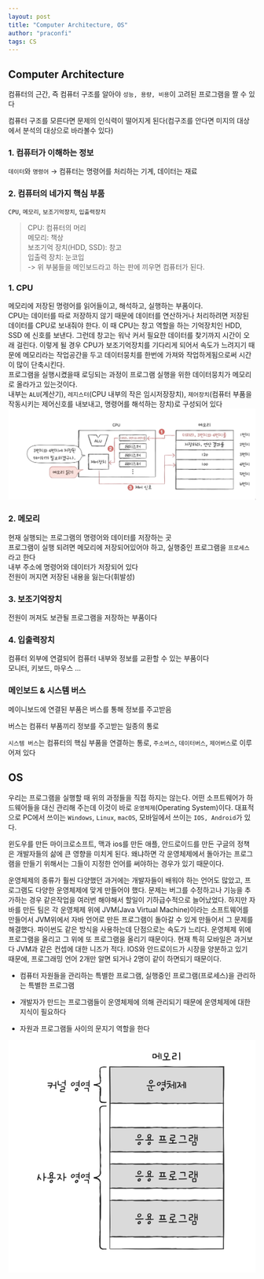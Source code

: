```yaml
---
layout: post
title: "Computer Architecture, OS"
author: "praconfi"
tags: CS
---
```


## Computer Architecture

컴퓨터의 근간, 즉 컴퓨터 구조를 알아야 `성능, 용량, 비용`이 고려된 프로그램을 짤 수 있다

컴퓨터 구조를 모른다면 문제의 인식력이 떨어지게 된다(컴구조를 안다면 미지의 대상에서 분석의 대상으로 바라볼수 있다)

### 1. 컴퓨터가 이해하는 정보

`데이터`와 `명령어` → 컴퓨터는 명령어를 처리하는 기계, 데이터는 재료

### 2. 컴퓨터의 네가지 핵심 부품

`CPU`, `메모리`, `보조기억장치`, `입출력장치`
> CPU: 컴퓨터의 머리  
> 메모리: 책상  
> 보조기억 장치(HDD, SSD): 창고  
> 입출력 장치: 눈코입  
> -> 위 부붐들을 메인보드라고 하는 판에 끼우면 컴퓨터가 된다.

### 1. CPU  
메모리에 저장된 명령어를 읽어들이고, 해석하고, 실행하는 부품이다.  
CPU는 데이터를 따로 저장하지 않기 때문에 데이터를 연산하거나 처리하려면 저장된 데이터를 CPU로 보내줘야 한다. 이 때 CPU는 창고 역할을 하는 기억장치인 HDD, SSD 에 신호를 보낸다. 그런데 창고는 워낙 커서 필요한 데이터를 찾기까지 시간이 오래 걸린다. 이렇게 될 경우 CPU가 보조기억장치를 기다리게 되어서 속도가 느려지기 때문에 메모리라는 작업공간을 두고 데이터뭉치를 한번에 가져와 작업하게됨으로써 시간이 많이 단축시킨다.  
프로그램을 실행시켰을때 로딩되는 과정이 프로그램 실행을 위한 데이터뭉치가 메모리로 올라가고 있는것이다.  
내부는 `ALU`(계산기), `레지스터`(CPU 내부의 작은 임시저장장치), `제어장치`(컴퓨터 부품을 작동시키는 제어신호를 내보내고, 명령어를 해석하는 장치)로 구성되어 있다  
![Computer_Architecture](../assets/imgs/2020-12-30/Computer_Architecture.png)
    
### 2. 메모리  
현재 실행되는 프로그램의 명령어와 데이터를 저장하는 곳  
프로그램이 실행 되려면 메모리에 저장되어있어야 하고, 실행중인 프로그램을 `프로세스`라고 한다  
내부 주소에 명령어와 데이터가 저장되어 있다  
전원이 꺼지면 저장된 내용을 잃는다(휘발성)  
### 3. 보조기억장치  
전원이 꺼져도 보관될 프로그램을 저장하는 부품이다  
### 4. 입출력장치  
컴퓨터 외부에 연결되어 컴퓨터 내부와 정보를 교환할 수 있는 부품이다  
모니터, 키보드, 마우스 ...

### 메인보드 & 시스템 버스  

메이니보드에 연결된 부품은 버스를 통해 정보를 주고받음  

버스는 컴퓨터 부품끼리 정보를 주고받는 일종의 통로  

`시스템 버스`는 컴퓨터의 핵심 부품을 연결하는 통로, `주소버스`, `데이터버스`, `제어버스`로 이루어져 있다  

## OS  

우리는 프로그램을 실행할 때 위의 과정들을 직접 하지는 않는다. 어떤 소프트웨어가 하드웨어들을 대신 관리해 주는데 이것이 바로 `운영체제`(Operating System)이다. 대표적으로 PC에서 쓰이는 `Windows`, `Linux`, `macOS`, 모바일에서 쓰이는 `IOS, Android`가 있다.

윈도우를 만든 마이크로소프트, 맥과 ios를 만든 애플, 안드로이드를 만든 구글의 정책은 개발자들의 삶에 큰 영향을 미치게 된다. 왜냐하면 각 운영체제에서 돌아가는 프로그램을 만들기 위해서는 그들이 지정한 언어를 써야하는 경우가 있기 때문이다.

운영체제의 종류가 훨씬 다양했던 과거에는 개발자들이 배워야 하는 언어도 많았고, 프로그램도 다양한 운영체제에 맞게 만들어야 했다. 문제는 버그를 수정하고나 기능을 추가하는 경우 같은작업을 여러번 해야해서 할일이 기하급수적으로 늘어났었다. 하지만 자바를 만든 팀은 각 운영체제 위에 JVM(Java Virtual Machine)이라는 소프트웨어를 만들어서 JVM위에서 자바 언어로 만든 프로그램이 돌아갈 수 있게 만들어서 그 문제를 해결했다. 파이썬도 같은 방식을 사용하는데 단점으로는 속도가 느리다. 운영체제 위에 프로그램을 올리고 그 위에 또 프로그램을 올리기 때문이다. 현재 특히 모바일은 과거보다 JVM과 같은 컨셉에 대한 니즈가 적다. IOS와 안드로이드가 시장을 양분하고 있기 때문에, 프로그래밍 언어 2개만 알면 되거나 2명이 같이 하면되기 때문이다.

- 컴퓨터 자원들을 관리하는 특별한 프로그램, 실행중인 프로그램(프로세스)을 관리하는 특별한 프로그램

- 개발자가 만드는 프로그램들이 운영체제에 의해 관리되기 때문에 운영체제에 대한 지식이 필요하다

- 자원과 프로그램들 사이의 문지기 역할을 한다

![mem_OS](../assets/imgs/2020-12-30/mem_OS.png)
